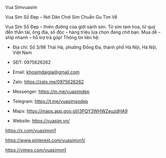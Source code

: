 Vua Simvuasim

Vua Sim Số Đẹp – Nơi Dân Chơi Sim Chuẩn Gu Tìm Về

Vua Sim Số Đẹp – thiên đường của giới sành sim. Từ sim tam hoa, tứ quý đến thần tài, ông địa, số độc – hàng triệu lựa chọn đang chờ bạn. Mua dễ – ship nhanh – hỗ trợ trả góp!
Thông tin liên hệ:

- Địa chỉ: Số 3/98 Thái Hà, phường Đống Đa, thành phố Hà Nội, Hà Nội, Việt Nam

- SĐT: 0975626262

- Email: khosimdaigia@gmail.com

- Zalo: https://zalo.me/0975626262

- Messenger: https://m.me/vuasimdep

- Telegram: https://t.me/vuasimsodep

- Maps: https://maps.app.goo.gl/i3PQY3WHWZeuzdHA9

- Website: https://vuasim.vn/

https://x.com/vuasimvn1

https://www.pinterest.com/vuasimvn1/

https://vimeo.com/vuasimvn1
